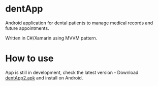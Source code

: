 # dentApp
 
Android application for dental patients to manage medical records and future appointments.

Written in C#/Xamarin using MVVM pattern.

# How to use

App is still in development, check the latest version - Download [dentApp2.apk](https://github.com/takado8/dentApp/blob/main/dentApp2.apk) and install on Android.
